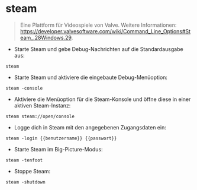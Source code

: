 # steam

> Eine Plattform für Videospiele von Valve.
> Weitere Informationen: <https://developer.valvesoftware.com/wiki/Command_Line_Options#Steam_.28Windows.29>.

- Starte Steam und gebe Debug-Nachrichten auf die Standardausgabe aus:

`steam`

- Starte Steam und aktiviere die eingebaute Debug-Menüoption:

`steam -console`

- Aktiviere die Menüoption für die Steam-Konsole und öffne diese in einer aktiven Steam-Instanz:

`steam steam://open/console`

- Logge dich in Steam mit den angegebenen Zugangsdaten ein:

`steam -login {{benutzername}} {{passwort}}`

- Starte Steam im Big-Picture-Modus:

`steam -tenfoot`

- Stoppe Steam:

`steam -shutdown`
